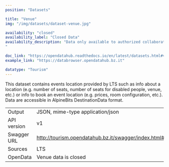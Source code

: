 ```yaml
---
position: "Datasets"

title: "Venue"
img: "/img/datasets/dataset-venue.jpg"

availability: "closed"
availability_label: "Closed Data"
availability_description: "Data only available to authorized collaborators (contact help@opendatahub.com if you are interested in this data)
"

doc_link: "https://opendatahub.readthedocs.io/en/latest/datasets.html#venue-dataset"
example_link: "https://databrowser.opendatahub.bz.it"

datatype: "Tourism"
---
```


This dataset contains events location provided by LTS such as info about a location (e.g. number of seats, number of seats for disabled people, venue, etc.) or info to book an event location (e.g. prices, room configuration, etc.). Data are accessible in AlpineBits DestinationData format.

|             |                                                            |
| :---------- | ---------------------------------------------------------- |
| Output      | JSON, mime-type application/json                           |
| API version | v1                                                         |
| Swagger URL | http://tourism.opendatahub.bz.it/swagger/index.html#/Venue |
| Sources     | LTS                                                        |
| OpenData    | Venue data is closed |
